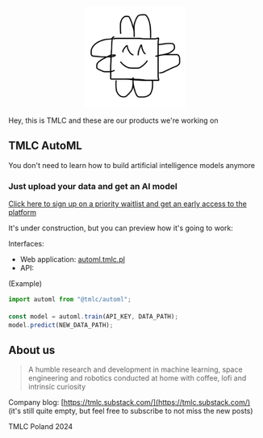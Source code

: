 <p align="center"><img width="200" src="logo.jpg" alt="Tiny Machine Learning Company"></p>


Hey, this is TMLC and these are our products we're working on

## TMLC AutoML

You don't need to learn how to build artificial intelligence models anymore

### Just upload your data and get an AI model

[Click here to sign up on a priority waitlist and get an early access to the platform](https://mailchi.mp/1f414e9e32d1/t06qvxkc5z)

It's under construction, but you can preview how it's going to work:

Interfaces:
- Web application: [automl.tmlc.pl](https://automl.tmlc.pl)
- API:

(Example)
```ts
import automl from "@tmlc/automl";

const model = automl.train(API_KEY, DATA_PATH);
model.predict(NEW_DATA_PATH);
```

## About us
> A humble research and development in machine learning, space engineering and robotics conducted at home with coffee, lofi and intrinsic curiosity

Company blog: [https://tmlc.substack.com/](https://tmlc.substack.com/) (it's still quite empty, but feel free to subscribe to not miss the new posts)

TMLC Poland 2024

